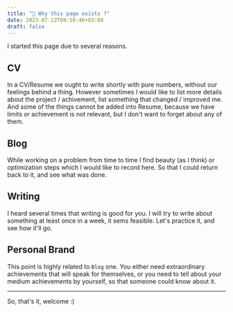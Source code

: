 ```yaml
---
title: "🧐 Why this page exists ?"
date: 2023-07-22T09:59:46+03:00
draft: false
---
```

I started this page due to several reasons.

## CV
In a CV/Resume we ought to write shortly with pure numbers, without our feelings behind a thing. 
However sometimes I would like to list more details about the project / achivement, list something that changed / improved me. And some of the things cannot be added into Resume, because we have limits or achievement is not relevant, but I don't want to forget about any of them.

## Blog
While working on a problem from time to time I find beauty (as I think) or optimization steps which I would like to record here. So that I could return back to it, and see what was done.

## Writing
I heard several times that writing is good for you. I will try to write about something at least once in a week, it sems feasible. Let's practice it, and see how it'll go.

## Personal Brand
This point is highly related to `Blog` one. You either need extraordinary achievements that will speak for themselves, or you need to tell about your medium achievements by yourself, so that someone could know about it.

---

So, that's it, welcome :)